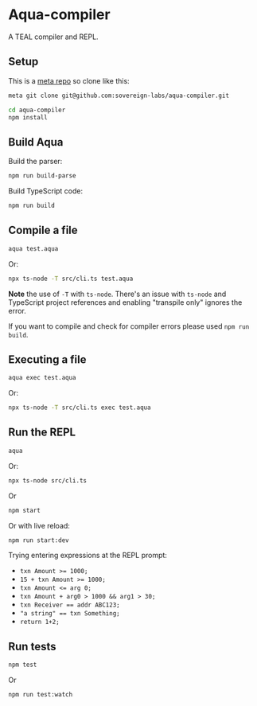 # Aqua-compiler

A TEAL compiler and REPL.

## Setup

This is a [meta repo](https://www.npmjs.com/package/meta) so clone like this:

```bash
meta git clone git@github.com:sovereign-labs/aqua-compiler.git
```

```bash
cd aqua-compiler
npm install
```

## Build Aqua

Build the parser:

```bash
npm run build-parse
```

Build TypeScript code:

```bash
npm run build 
```

## Compile a file

```bash
aqua test.aqua
```

Or:

```bash
npx ts-node -T src/cli.ts test.aqua
```

**Note** the use of `-T` with `ts-node`. There's an issue with `ts-node` and TypeScript project references and enabling "transpile only" ignores the error.

If you want to compile and check for compiler errors please used `npm run build`.

## Executing a file

```bash
aqua exec test.aqua
```

Or:

```bash
npx ts-node -T src/cli.ts exec test.aqua
```

## Run the REPL

```bash
aqua
```

Or:

```bash
npx ts-node src/cli.ts
```

Or 

```bash
npm start
```

Or with live reload:

```bash
npm run start:dev
```

Trying entering expressions at the REPL prompt:

- `txn Amount >= 1000;`
- `15 + txn Amount >= 1000;`
- `txn Amount <= arg 0;`
- `txn Amount + arg0 > 1000 && arg1 > 30;`
- `txn Receiver == addr ABC123;`
- `"a string" == txn Something;`
- `return 1+2;`


## Run tests

```bash
npm test
```

Or 

```bash
npm run test:watch
```
